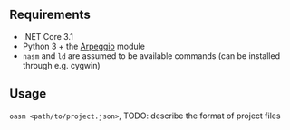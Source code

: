 ## Requirements
- .NET Core 3.1
- Python 3 + the [Arpeggio](https://textx.github.io/Arpeggio/stable/) module
- `nasm` and `ld` are assumed to be available commands (can be installed through e.g. cygwin)

## Usage
`oasm <path/to/project.json>`, TODO: describe the format of project files
